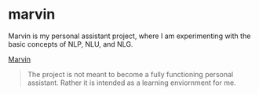 # marvin

Marvin is my personal assistant project, where I am experimenting with the basic concepts of NLP, NLU, and NLG.

[Marvin](https://en.wikipedia.org/wiki/Marvin_the_Paranoid_Android#/media/File:Marvin_(HHGG).jpg)

> The project is not meant to become a fully functioning personal assistant. Rather it is intended as a learning enviornment
> for me.
